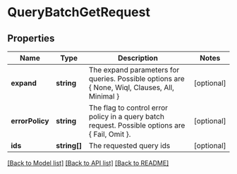 # QueryBatchGetRequest

## Properties
Name | Type | Description | Notes
------------ | ------------- | ------------- | -------------
**expand** | **string** | The expand parameters for queries. Possible options are { None, Wiql, Clauses, All, Minimal } | [optional] 
**errorPolicy** | **string** | The flag to control error policy in a query batch request. Possible options are { Fail, Omit }. | [optional] 
**ids** | **string[]** | The requested query ids | [optional] 

[[Back to Model list]](../README.md#documentation-for-models) [[Back to API list]](../README.md#documentation-for-api-endpoints) [[Back to README]](../README.md)


